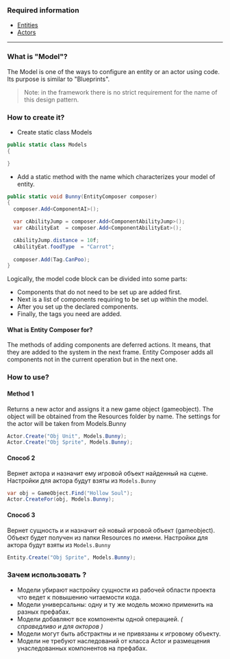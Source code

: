 ### Required information
- [Entities](https://github.com/dimmpixeye/ecs/wiki/%28RU%29-Entities)
- [Actors](https://github.com/dimmpixeye/ecs/wiki/%28RU%29-Actors)

***

### What is "Model"?
The Model is one of the ways to configure an entity or an actor using code. Its purpose is similar to "Blueprints".

>Note: in the framework there is no strict requirement for the name of this design pattern.

### How to create it?

* Create static class Models

```csharp
public static class Models
{

}
```
* Add a static method with the name which characterizes your model of entity.
```csharp
public static void Bunny(EntityComposer composer)
{
  composer.Add<ComponentAI>();

  var cAbilityJump = composer.Add<ComponentAbilityJump>();
  var cAbilityEat  = composer.Add<ComponentAbilityEat>();

  cAbilityJump.distance = 10f;
  cAbilityEat.foodType  = "Carrot";
	 
  composer.Add(Tag.CanPoo);
}
```
Logically, the model code block can be divided into some parts:
- Components that do not need to be set up are added first.
- Next is a list of components requiring to be set up within the model.
- After you set up the declared components.
- Finally, the tags you need are added.

#### What is Entity Composer for?

The methods of adding components are deferred actions. It means, that they are added to the system in the next frame.  Entity Composer adds all components not in the current operation but in the next one.

### How to use?

#### Method 1
Returns a new actor and assigns it a new game object (gameobject). The object will be obtained from the Resources folder by name. The settings for the actor will be taken from Models.Bunny
```csharp
Actor.Create("Obj Unit", Models.Bunny);
Actor.Create("Obj Sprite", Models.Bunny);
```

#### Cпособ 2
Вернет актора и назначит ему игровой объект найденный на сцене.  
Настройки для актора будут взяты из ```Models.Bunny```
```csharp
var obj = GameObject.Find("Hollow Soul");
Actor.CreateFor(obj, Models.Bunny);
```

#### Способ 3
Вернет cущность и и назначит ей новый игровой объект (gameobject). Объект будет получен из папки Resources по имени.
Настройки для актора будут взяты из ```Models.Bunny```
```csharp
Entity.Create("Obj Sprite", Models.Bunny);
```

### Зачем использовать ?
* Модели убирают настройку сущности из рабочей области проекта что ведет к повышению читаемости кода.
* Модели универсальны: одну и ту же модель можно применить на разных префабах. 
* Модели добавляют все компоненты одной операцией. _( справедливо и для акторов )_
* Модели могут быть абстрактны и не привязаны к игровому объекту.
* Модели не требуют наследований от класса Actor и размещения унаследованных компонентов на префабах.